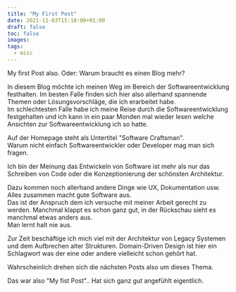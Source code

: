 ```yaml
---
title: "My First Post"
date: 2021-11-03T15:10:00+01:00
draft: false
toc: false
images:
tags:
  - misc
---
```


My first Post also. Oder: Warum braucht es einen Blog mehr?

In diesem Blog möchte ich meinen Weg im Bereich der Softwareentwicklung festhalten. Im besten Falle finden sich hier also allerhand spannende Themen oder Lösungsvorschläge, die ich erarbeitet habe.\
 Im schlechtesten Falle habe ich meine Reise durch die Softwareentwicklung festgehalten und ich kann in ein paar Monden mal wieder lesen welche Ansichten zur Softwareentwicklung ich so hatte.

Auf der Homepage steht als Untertitel "Software Craftsman".\
Warum nicht einfach Softwareentwickler oder Developer mag man sich fragen.

Ich bin der Meinung das Entwickeln von Software ist mehr als nur das Schreiben von Code oder die Konzeptionierung der schönsten Architektur.

Dazu kommen noch allerhand andere Dinge wie UX, Dokumentation usw. Alles zusammen macht gute Software aus.\
Das ist der Anspruch dem ich versuche mit meiner Arbeit gerecht zu werden.
Manchmal klappt es schon ganz gut, in der Rückschau sieht es manchmal etwas anders aus.\
Man lernt halt nie aus.

Zur Zeit beschäftige ich mich viel mit der Architektur von Legacy Systemen und dem Aufbrechen alter Strukturen.
Domain-Driven Design ist hier ein Schlagwort was der eine oder andere vielleicht schon gehört hat.

Wahrscheinlich drehen sich die nächsten Posts also um dieses Thema.

Das war also "My fist Post".. Hat sich ganz gut angefühlt eigentlich.